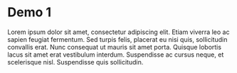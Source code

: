 # Demo 1

Lorem ipsum dolor sit amet, consectetur adipiscing 
elit. Etiam viverra leo ac sapien feugiat fermentum. 
Sed turpis felis, placerat eu nisi quis, sollicitudin 
convallis erat. Nunc consequat ut mauris sit amet 
porta. Quisque lobortis lacus sit amet erat vestibulum 
interdum. Suspendisse ac cursus neque, et scelerisque 
nisl. Suspendisse quis sollicitudin.